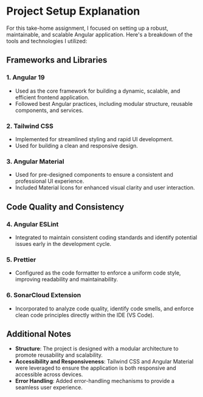 # **Project Setup Explanation**

For this take-home assignment, I focused on setting up a robust, maintainable, and scalable Angular application. Here's a breakdown of the tools and technologies I utilized:

## **Frameworks and Libraries**
### 1. **Angular 19**
- Used as the core framework for building a dynamic, scalable, and efficient frontend application.
- Followed best Angular practices, including modular structure, reusable components, and services.

### 2. **Tailwind CSS**
- Implemented for streamlined styling and rapid UI development.
- Used for building a clean and responsive design.

### 3. **Angular Material**
- Used for pre-designed components to ensure a consistent and professional UI experience.
- Included Material Icons for enhanced visual clarity and user interaction.

## **Code Quality and Consistency**
### 4. **Angular ESLint**
- Integrated to maintain consistent coding standards and identify potential issues early in the development cycle.

### 5. **Prettier**
- Configured as the code formatter to enforce a uniform code style, improving readability and maintainability.

### 6. **SonarCloud Extension**
- Incorporated to analyze code quality, identify code smells, and enforce clean code principles directly within the IDE (VS Code).

## **Additional Notes**
- **Structure**: The project is designed with a modular architecture to promote reusability and scalability.
- **Accessibility and Responsiveness**: Tailwind CSS and Angular Material were leveraged to ensure the application is both responsive and accessible across devices.
- **Error Handling**: Added error-handling mechanisms to provide a seamless user experience.
